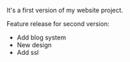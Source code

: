 It's a first version of my website project.

Feature release for second version:
- Add blog system
- New design
- Add ssl
